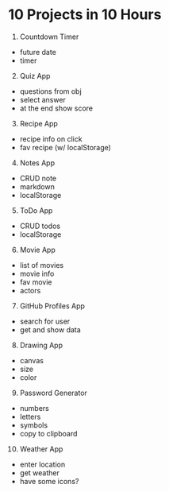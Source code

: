 # 10 Projects in 10 Hours


1. Countdown Timer


-   future date
-   timer

2. Quiz App

-   questions from obj
-   select answer
-   at the end show score

3. Recipe App

-   recipe info on click
-   fav recipe (w/ localStorage)

4. Notes App

-   CRUD note
-   markdown
-   localStorage

5. ToDo App

-   CRUD todos
-   localStorage

6. Movie App

-   list of movies
-   movie info
-   fav movie
-   actors

7. GitHub Profiles App

-   search for user
-   get and show data

8. Drawing App

-   canvas
-   size
-   color

9. Password Generator

-   numbers
-   letters
-   symbols
-   copy to clipboard

10. Weather App

-   enter location
-   get weather
-   have some icons?
